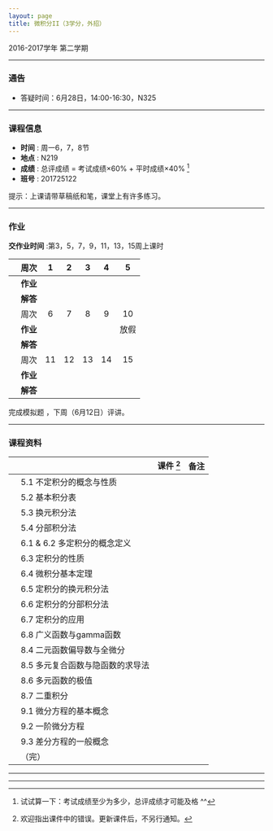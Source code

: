 ```yaml
---
layout: page
title: 微积分II（3学分，外招）
---
```



<p class="message">
  2016-2017学年 第二学期
</p>

---

### 通告

- 答疑时间：6月28日，14:00-16:30，N325


---

### 课程信息

- __时间__ : 周一6，7，8节
- __地点__ : N219
- __成绩__ : 总评成绩 = 考试成绩×60% + 平时成绩×40% [^exam]
- __班号__ : 201725122

[^exam]: 试试算一下：考试成绩至少为多少，总评成绩才可能及格 ^^

提示：上课请带草稿纸和笔，课堂上有许多练习。

---

### 作业

__交作业时间__ :第3，5，7，9，11，13，15周上课时


|        |   周次     | 1 | 2 | 3 |	4 | 5|
|:--------:|----:|:------:|:------:|:------:|:------:|:------:|
|		|	__作业__ |	<a href="HW/HW_微积分II_第01周_外招_2017.pdf" target="_blank"><i class="fa fa-file-pdf-o" aria-hidden="true"></i></a>	|	<a href="HW/HW_微积分II_第02周_外招_2017.pdf" target="_blank"><i class="fa fa-file-pdf-o" aria-hidden="true"></i></a>		|	<a href="HW/HW_微积分II_第03周_外招_2017.pdf" target="_blank"><i class="fa fa-file-pdf-o" aria-hidden="true"></i></a>		|	<a href="HW/HW_微积分II_第04周_外招_2017.pdf" target="_blank"><i class="fa fa-file-pdf-o" aria-hidden="true"></i></a>		| <a href="HW/HW_微积分II_第05周_外招_2017.pdf" target="_blank"><i class="fa fa-file-pdf-o" aria-hidden="true"></i></a>	 |
|		|	__解答__ |	<a href="HW_sol/HW_微积分II_第01周_外招_sol_2017.pdf" target="_blank"><i class="fa fa-file-pdf-o" aria-hidden="true"></i></a>	|	<a href="HW_sol/HW_微积分II_第02周_外招_sol_2017.pdf" target="_blank"><i class="fa fa-file-pdf-o" aria-hidden="true"></i></a>		|	<a href="HW_sol/HW_微积分II_第03周_外招_sol_2017.pdf" target="_blank"><i class="fa fa-file-pdf-o" aria-hidden="true"></i></a>		|	<a href="HW_sol/HW_微积分II_第05周_外招_sol_2017.pdf" target="_blank"><i class="fa fa-file-pdf-o" aria-hidden="true"></i></a>		| <a href="HW_sol/HW_微积分II_第04周_外招_sol_2017.pdf" target="_blank"><i class="fa fa-file-pdf-o" aria-hidden="true"></i></a>	|
|        |   周次     | 6 | 7 | 8 |	9 | 10|
|		|	__作业__ |	<a href="HW/HW_微积分II_第06周_外招_2017.pdf" target="_blank"><i class="fa fa-file-pdf-o" aria-hidden="true"></i></a>		|	<a href="HW/HW_微积分II_第07周_外招_2017.pdf" target="_blank"><i class="fa fa-file-pdf-o" aria-hidden="true"></i></a>		|	<a href="HW/HW_微积分II_第08周_外招_2017.pdf" target="_blank"><i class="fa fa-file-pdf-o" aria-hidden="true"></i></a>		|	<a href="HW/HW_微积分II_第09周_外招_2017.pdf" target="_blank"><i class="fa fa-file-pdf-o" aria-hidden="true"></i></a>		|	放假 |
|		|	__解答__ |	<a href="HW_sol/HW_微积分II_第06周_外招_sol_2017.pdf" target="_blank"><i class="fa fa-file-pdf-o" aria-hidden="true"></i></a>	|	<a href="HW_sol/HW_微积分II_第07周_外招_sol_2017.pdf" target="_blank"><i class="fa fa-file-pdf-o" aria-hidden="true"></i></a> |	<a href="HW_sol/HW_微积分II_第08周_外招_sol_2017.pdf" target="_blank"><i class="fa fa-file-pdf-o" aria-hidden="true"></i></a> | <a href="HW_sol/HW_微积分II_第09周_外招_sol_2017.pdf" target="_blank"><i class="fa fa-file-pdf-o" aria-hidden="true"></i></a>	 | 	|
|        |   周次     | 11 | 12 | 13 |	14 | 15|
|		|	__作业__ |	<a href="HW/HW_微积分II_第11周_外招_2017.pdf" target="_blank"><i class="fa fa-file-pdf-o" aria-hidden="true"></i></a>		|	<a href="HW/HW_微积分II_第12周_外招_2017.pdf" target="_blank"><i class="fa fa-file-pdf-o" aria-hidden="true"></i></a>		|	<a href="HW/HW_微积分II_第13周_外招_2017.pdf" target="_blank"><i class="fa fa-file-pdf-o" aria-hidden="true"></i></a>		|	<a href="HW/HW_微积分II_第14周_外招_2017.pdf" target="_blank"><i class="fa fa-file-pdf-o" aria-hidden="true"></i></a>			|	<a href="HW_sol/HW_微积分II_第15周_外招_sol_2017.pdf" target="_blank"><i class="fa fa-file-pdf-o" aria-hidden="true"></i></a> |
|		|	__解答__ |		<a href="HW_sol/HW_微积分II_第11周_外招_sol_2017.pdf" target="_blank"><i class="fa fa-file-pdf-o" aria-hidden="true"></i></a> |	<a href="HW_sol/HW_微积分II_第12周_外招_sol_2017.pdf" target="_blank"><i class="fa fa-file-pdf-o" aria-hidden="true"></i></a>  |	<a href="HW_sol/HW_微积分II_第13周_外招_sol_2017.pdf" target="_blank"><i class="fa fa-file-pdf-o" aria-hidden="true"></i></a>  |	<a href="HW_sol/HW_微积分II_第14周_外招_sol_2017.pdf" target="_blank"><i class="fa fa-file-pdf-o" aria-hidden="true"></i></a>  | <a href="HW_sol/HW_微积分II_第15周_外招_sol_2017.pdf" target="_blank"><i class="fa fa-file-pdf-o" aria-hidden="true"></i></a>  	|

完成模拟题 <a href="HW/模拟.pdf" target="_blank"><i class="fa fa-file-pdf-o" aria-hidden="true"></i></a>	，下周（6月12日）评讲。

---

### 课程资料

|        |        | 课件 [^Remark] | 备注 |
|:--------:|:--------|:------:|:------:|
|  | 5.1 不定积分的概念与性质 |  <a href="lectures/5_1_不定积分的概念与性质_NM_2017.pdf" target="_blank"><i class="fa fa-file-pdf-o" aria-hidden="true"></i></a>    |    |
|  | 5.2 基本积分表 |  <a href="lectures/5_2_基本积分表_NM_2017.pdf" target="_blank"><i class="fa fa-file-pdf-o" aria-hidden="true"></i></a>    |  |
|  | 5.3 换元积分法 |  <a href="lectures/5_3_换元积分法_NM_2017.pdf" target="_blank"><i class="fa fa-file-pdf-o" aria-hidden="true"></i></a>    |    |
|  | 5.4 分部积分法 |  <a href="lectures/5_4_分部积分法_NM_2017.pdf" target="_blank"><i class="fa fa-file-pdf-o" aria-hidden="true"></i></a>    |    |
|  | 6.1 & 6.2 多定积分的概念定义 |  <a href="lectures/6_1_6_2_多定积分的概念定义_NM_2017.pdf" target="_blank"><i class="fa fa-file-pdf-o" aria-hidden="true"></i></a>    |    |
|  | 6.3 定积分的性质 |  <a href="lectures/6_3_定积分的性质_NM_2017.pdf" target="_blank"><i class="fa fa-file-pdf-o" aria-hidden="true"></i></a>    |    |
|  | 6.4 微积分基本定理 |  <a href="lectures/6_4_微积分基本定理_NM_2017.pdf" target="_blank"><i class="fa fa-file-pdf-o" aria-hidden="true"></i></a>    |    |
|  | 6.5 定积分的换元积分法 |  <a href="lectures/6_5_定积分的换元积分法_NM_2017.pdf" target="_blank"><i class="fa fa-file-pdf-o" aria-hidden="true"></i></a>    |    |
|  | 6.6 定积分的分部积分法 |  <a href="lectures/6_6_定积分的分部积分法_NM_2017.pdf" target="_blank"><i class="fa fa-file-pdf-o" aria-hidden="true"></i></a>    |    |
|  | 6.7 定积分的应用 |  <a href="lectures/6_7_定积分的应用_NM_2017.pdf" target="_blank"><i class="fa fa-file-pdf-o" aria-hidden="true"></i></a>    |    |
|  | 6.8 广义函数与gamma函数 |  <a href="lectures/6_8_广义函数与gamma函数_NM_2017.pdf" target="_blank"><i class="fa fa-file-pdf-o" aria-hidden="true"></i></a>    |    |
|  | 8.4 二元函数偏导数与全微分 |  <a href="lectures/8_4_二元函数偏导数与全微分_NM_2017.pdf" target="_blank"><i class="fa fa-file-pdf-o" aria-hidden="true"></i></a>    |    |
|  | 8.5 多元复合函数与隐函数的求导法 |  <a href="lectures/8_5_多元复合函数与隐函数的求导法_NM_2017.pdf" target="_blank"><i class="fa fa-file-pdf-o" aria-hidden="true"></i></a>    |    |
|  | 8.6 多元函数的极值 |   <a href="lectures/8_6_多元函数的极值_NM_2017.pdf" target="_blank"><i class="fa fa-file-pdf-o" aria-hidden="true"></i></a>   |    |
|  | 8.7 二重积分 |   <a href="lectures/8_7_二重积分_NM_2017.pdf" target="_blank"><i class="fa fa-file-pdf-o" aria-hidden="true"></i></a>   |    |
|  | 9.1 微分方程的基本概念 |   <a href="lectures/9_1_微分方程的基本概念_NM_2017.pdf" target="_blank"><i class="fa fa-file-pdf-o" aria-hidden="true"></i></a>   |    |
|  | 9.2 一阶微分方程 |   <a href="lectures/9_2_一阶微分方程_NM_2017.pdf" target="_blank"><i class="fa fa-file-pdf-o" aria-hidden="true"></i></a>   |    |
|  | 9.3 差分方程的一般概念 |   <a href="lectures/9_3_差分方程的一般概念_NM_2017.pdf" target="_blank"><i class="fa fa-file-pdf-o" aria-hidden="true"></i></a>   |    |
|  | （完）  |      |    |



[^Remark]: 欢迎指出课件中的错误。更新课件后，不另行通知。


---


---